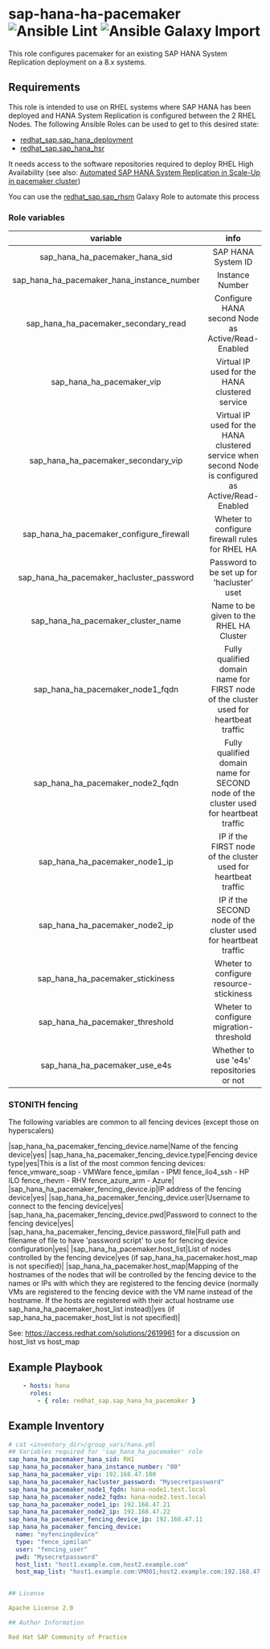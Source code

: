 # sap-hana-ha-pacemaker ![Ansible Lint](https://github.com/redhat-sap/sap-hana-ha-pacemaker/workflows/Ansible%20Lint/badge.svg?branch=master) ![Ansible Galaxy Import](https://github.com/redhat-sap/sap-hana-ha-pacemaker/workflows/Ansible%20Galaxy%20Import/badge.svg?branch=master)

This role configures pacemaker for an existing SAP HANA System Replication deployment on a 8.x systems.

## Requirements

This role is intended to use on RHEL systems where SAP HANA has been deployed and HANA System Replication is configured between the 2 RHEL Nodes. The following Ansible Roles can be used to get to this desired state:

- [redhat_sap.sap_hana_deployment](https://galaxy.ansible.com/redhat_sap/sap_hana_deployment)
- [redhat_sap.sap_hana_hsr](https://galaxy.ansible.com/redhat_sap/sap_hana_hsr)

It needs access to the software repositories required to deploy RHEL High Availability (see also: [Automated SAP HANA System Replication in Scale-Up in pacemaker cluster](https://access.redhat.com/articles/3004101))

You can use the [redhat_sap.sap_rhsm](https://galaxy.ansible.com/redhat_sap/sap_rhsm) Galaxy Role to automate this process

### Role variables

|                  variable                  |                                                 info                                                 |                      required?                      |
| :----------------------------------------: | :--------------------------------------------------------------------------------------------------: | :-------------------------------------------------: |
|       sap_hana_ha_pacemaker_hana_sid       |                                          SAP HANA System ID                                          |                         yes                         |
| sap_hana_ha_pacemaker_hana_instance_number |                                           Instance Number                                            | yes, **it must be declared as a string** e.g. "00"  |
|    sap_hana_ha_pacemaker_secondary_read    |                          Configure HANA second Node as Active/Read-Enabled                           |                 no (default false)                  |
|         sap_hana_ha_pacemaker_vip          |                            Virtual IP used for the HANA clustered service                            |                         yes                         |
|    sap_hana_ha_pacemaker_secondary_vip     | Virtual IP used for the HANA clustered service when second Node is configured as Active/Read-Enabled | only if sap_hana_ha_pacemaker_secondary_read 'true' |
|  sap_hana_ha_pacemaker_configure_firewall  |                            Wheter to configure firewall rules for RHEL HA                            |                 no (default false)                  |
|  sap_hana_ha_pacemaker_hacluster_password  |                              Password to be set up for 'hacluster' uset                              |                         yes                         |
|     sap_hana_ha_pacemaker_cluster_name     |                               Name to be given to the RHEL HA Cluster                                |             no (default 'hana_cluster')             |
|      sap_hana_ha_pacemaker_node1_fqdn      |         Fully qualified domain name for FIRST node of the cluster used for heartbeat traffic         |                         yes                         |
|      sap_hana_ha_pacemaker_node2_fqdn      |        Fully qualified domain name for SECOND node of the cluster used for heartbeat traffic         |                         yes                         |
|       sap_hana_ha_pacemaker_node1_ip       |                    IP if the FIRST node of the cluster used for heartbeat traffic                    |                         yes                         |
|       sap_hana_ha_pacemaker_node2_ip       |                   IP if the SECOND node of the cluster used for heartbeat traffic                    |                         yes                         |
|      sap_hana_ha_pacemaker_stickiness      |                               Wheter to configure resource-stickiness                                |                 no (default false)                  |
|      sap_hana_ha_pacemaker_threshold       |                               Wheter to configure migration-threshold                                |                 no (default false)                  |
|       sap_hana_ha_pacemaker_use_e4s        |                               Whether to use 'e4s' repositories or not                               |                  no (default true)                  |

### STONITH fencing
The following variables are common to all fencing devices (except those on hyperscalers)

|sap_hana_ha_pacemaker_fencing_device.name|Name of the fencing device|yes|
|sap_hana_ha_pacemaker_fencing_device.type|Fencing device type|yes|This is a list of the most common fencing devices:
fence_vmware_soap - VMWare
fence_ipmilan - IPMI
fence_ilo4_ssh - HP ILO
fence_rhevm - RHV
fence_azure_arm - Azure|
|sap_hana_ha_pacemaker_fencing_device.ip|IP address of the fencing device|yes|
|sap_hana_ha_pacemaker_fencing_device.user|Username to connect to the fencing device|yes|
|sap_hana_ha_pacemaker_fencing_device.pwd|Password to connect to the fencing device|yes|
|sap_hana_ha_pacemaker_fencing_device.password_file|Full path and filename of file to have 'password script' to use for fencing device configuration|yes|
|sap_hana_ha_pacemaker.host_list|List of nodes controlled by the fencing device|yes (if sap_hana_ha_pacemaker.host_map is not specified)|
|sap_hana_ha_pacemaker.host_map|Mapping of the hostnames of the nodes that will be controlled by the fencing device to the names or IPs with which they are registered to the fencing device (normally VMs are registered to the fencing device with the VM name instead of the hostname. If the hosts are registered with their actual hostname use sap_hana_ha_pacemaker_host_list instead)|yes (if sap_hana_ha_pacemaker_host_list is not specified)|


See: https://access.redhat.com/solutions/2619961 for a discussion on host_list vs host_map
## Example Playbook

```yaml
    - hosts: hana
      roles:
        - { role: redhat_sap.sap_hana_ha_pacemaker }
```

## Example Inventory

```yaml
# cat <inventory_dir>/group_vars/hana.yml
## Variables required for 'sap_hana_ha_pacemaker' role
sap_hana_ha_pacemaker_hana_sid: RH1
sap_hana_ha_pacemaker_hana_instance_number: "00"
sap_hana_ha_pacemaker_vip: 192.168.47.100
sap_hana_ha_pacemaker_hacluster_password: "Mysecretpassword"
sap_hana_ha_pacemaker_node1_fqdn: hana-node1.test.local
sap_hana_ha_pacemaker_node2_fqdn: hana-node2.test.local
sap_hana_ha_pacemaker_node1_ip: 192.168.47.21
sap_hana_ha_pacemaker_node2_ip: 192.168.47.22
sap_hana_ha_pacemaker_fencing_device_ip: 192.168.47.11
sap_hana_ha_pacemaker_fencing_device:
  name: "myfencingdevice"
  type: "fence_ipmilan"
  user: "fencing_user"
  pwd: "Mysecretpassword"
  host_list: "host1.example.com,host2.example.com"
  host_map_list: "host1.example.com:VM001;host2.example.com:192.168.47.50"


## License

Apache License 2.0

## Author Information

Red Hat SAP Community of Practice

